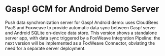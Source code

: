 Gasp! GCM for Android Demo Server
==================================================

Push data synchronization server for Gasp! Android demo: uses CloudBees PaaS and Foxweave to provide automatic data sync between Gasp! server and Android SQLite on-device data store. This version shows a standalone server app, with data sync triggered by a FoxWeave Integration Pipeline: the next version will be implemented as a FoxWeave Connector, obviating the need for a separate server deployment.
